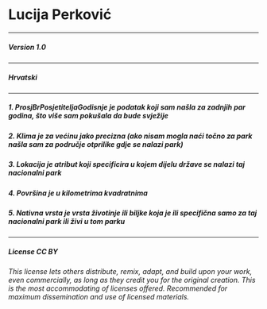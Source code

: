 # Lucija Perković
-------------------------------------------
##### Version 1.0
-------------------------------------------
##### Hrvatski
-------------------------------------------
##### 1. ProsjBrPosjetiteljaGodisnje je podatak koji sam našla za zadnjih par godina, što više sam pokušala da bude svježije
##### 2. Klima je za većinu jako precizna (ako nisam mogla naći točno za park našla sam za područje otprilike gdje se nalazi park)
##### 3. Lokacija je atribut koji specificira u kojem dijelu države se nalazi taj nacionalni park
##### 4. Površina je u kilometrima kvadratnima
##### 5. Nativna vrsta je vrsta životinje ili biljke koja je ili specifična samo za taj nacionalni park ili živi u tom parku
-------------------------------------------
##### License CC BY
###### This license lets others distribute, remix, adapt, and build upon your work, even commercially, as long as they credit you for the original creation. This is the most accommodating of licenses offered. Recommended for maximum dissemination and use of licensed materials.